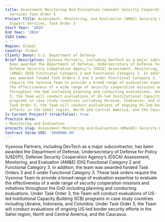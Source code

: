```yaml
---
title: Assessment Monitoring And Evaluation (amande) Security Cooperation Support
  Services Task Order 5
Project Title: Assessment, Monitoring, and Evaluation (AM&E) Security Cooperation
  Support Services, Task Order 5
Start Year: '2019'
End Year: '2024'
ISO3 Code:
- ''
Region: Global
Country: Global
Client/ Donor: U.S. Department of Defense
Brief Description: Vysnova Partners, including DevTech as a major subcontractor, has
  been awarded the Department of Defense, Undersecretary of Defense for Policy (USD(P)),
  Defense Security Cooperation Agency’s (DSCA) Assessment, Monitoring, and Evaluation
  (AM&E) IDIQ Functional Category 2 and Functional Category 3. In addition, the team
  was awarded funded Task Orders 3 and 5 under Functional Category 3. These task orders
  require the Vysnova Team to provide a broad range of evaluation expertise to evaluate
  the effectiveness of a wide range of security cooperation missions and initiatives
  throughout the DoD including planning and conducting evaluations. Under Task Order
  3, the Team will conduct evaluations of US-led Institutional Capacity Building (ICB)
  programs in case study countries including Ukraine, Indonesia, and Colombia. Under
  Task Order 5, the Team will conduct evaluations of ongoing US-led border security
  efforts in the Sahel region, North and Central America, and the Caucasus.
Is Current Project? (true/false): true
Practice Area:
- Monitoring and Evaluation
projects_slug: Assessment-Monitoring-and-Evaluation-(AMandE)-Security-Cooperation-Support-Services-Task-Order-5
Contract Value USD: '1048906.40'
---
```


Vysnova Partners, including DevTech as a major subcontractor, has been awarded the Department of Defense, Undersecretary of Defense for Policy (USD(P)), Defense Security Cooperation Agency’s (DSCA) Assessment, Monitoring, and Evaluation (AM&E) IDIQ Functional Category 2 and Functional Category 3. In addition, the team was awarded funded Task Orders 3 and 5 under Functional Category 3. These task orders require the Vysnova Team to provide a broad range of evaluation expertise to evaluate the effectiveness of a wide range of security cooperation missions and initiatives throughout the DoD including planning and conducting evaluations. Under Task Order 3, the Team will conduct evaluations of US-led Institutional Capacity Building (ICB) programs in case study countries including Ukraine, Indonesia, and Colombia. Under Task Order 5, the Team will conduct evaluations of ongoing US-led border security efforts in the Sahel region, North and Central America, and the Caucasus.